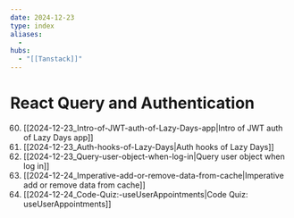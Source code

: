 ```yaml
---
date: 2024-12-23
type: index
aliases:
  -
hubs:
  - "[[Tanstack]]"
---
```


# React Query and Authentication

60. [[2024-12-23_Intro-of-JWT-auth-of-Lazy-Days-app|Intro of JWT auth of Lazy Days app]]
61. [[2024-12-23_Auth-hooks-of-Lazy-Days|Auth hooks of Lazy Days]]
62. [[2024-12-23_Query-user-object-when-log-in|Query user object when log in]]
63. [[2024-12-24_Imperative-add-or-remove-data-from-cache|Imperative add or remove data from cache]]
64. [[2024-12-24_Code-Quiz:-useUserAppointments|Code Quiz: useUserAppointments]]

